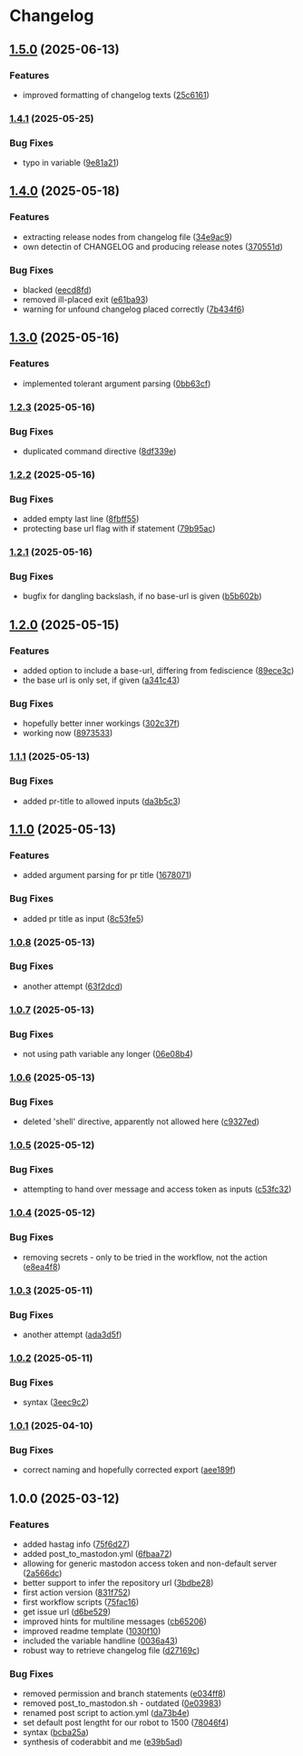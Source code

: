 # Changelog

## [1.5.0](https://www.github.com/snakemake/mastodon-release-post-action/compare/v1.4.1...v1.5.0) (2025-06-13)


### Features

* improved formatting of changelog texts ([25c6161](https://www.github.com/snakemake/mastodon-release-post-action/commit/25c616168690c1cb5c0212c90a5742808b75451c))

### [1.4.1](https://www.github.com/snakemake/mastodon-release-post-action/compare/v1.4.0...v1.4.1) (2025-05-25)


### Bug Fixes

* typo in variable ([9e81a21](https://www.github.com/snakemake/mastodon-release-post-action/commit/9e81a21a387a63487c7d0e6e4a559a7ef27bc656))

## [1.4.0](https://www.github.com/snakemake/mastodon-release-post-action/compare/v1.3.0...v1.4.0) (2025-05-18)


### Features

* extracting release nodes from changelog file ([34e9ac9](https://www.github.com/snakemake/mastodon-release-post-action/commit/34e9ac925676a19c4cc7293a8e63d2244b5048dc))
* own detectin of CHANGELOG and producing release notes ([370551d](https://www.github.com/snakemake/mastodon-release-post-action/commit/370551d04c03120fdb01b1f5449e42275480f7eb))


### Bug Fixes

* blacked ([eecd8fd](https://www.github.com/snakemake/mastodon-release-post-action/commit/eecd8fdb4d6ea2689cdf74defec07e98c31c64e4))
* removed ill-placed exit ([e61ba93](https://www.github.com/snakemake/mastodon-release-post-action/commit/e61ba93a303482c0a229df64cc938adc7e5eb3e4))
* warning for unfound changelog placed correctly ([7b434f6](https://www.github.com/snakemake/mastodon-release-post-action/commit/7b434f6f5ead577d837ead2913cba490725307a2))

## [1.3.0](https://www.github.com/snakemake/mastodon-release-post-action/compare/v1.2.3...v1.3.0) (2025-05-16)


### Features

* implemented tolerant argument parsing ([0bb63cf](https://www.github.com/snakemake/mastodon-release-post-action/commit/0bb63cf0358c30a84256d1234a7336ef42c31499))

### [1.2.3](https://www.github.com/snakemake/mastodon-release-post-action/compare/v1.2.2...v1.2.3) (2025-05-16)


### Bug Fixes

* duplicated command directive ([8df339e](https://www.github.com/snakemake/mastodon-release-post-action/commit/8df339ea7d3718d6caeba59f89d771baffda213a))

### [1.2.2](https://www.github.com/snakemake/mastodon-release-post-action/compare/v1.2.1...v1.2.2) (2025-05-16)


### Bug Fixes

* added empty last line ([8fbff55](https://www.github.com/snakemake/mastodon-release-post-action/commit/8fbff552642559eac25bffffa6d5949775cf046b))
* protecting base url flag with if statement ([79b95ac](https://www.github.com/snakemake/mastodon-release-post-action/commit/79b95acaa4992612f3d745134c6aa0445e2b34ba))

### [1.2.1](https://www.github.com/snakemake/mastodon-release-post-action/compare/v1.2.0...v1.2.1) (2025-05-16)


### Bug Fixes

* bugfix for dangling backslash, if no base-url is given ([b5b602b](https://www.github.com/snakemake/mastodon-release-post-action/commit/b5b602b5cdd882a3de89690bf0342c1585497d55))

## [1.2.0](https://www.github.com/snakemake/mastodon-release-post-action/compare/v1.1.1...v1.2.0) (2025-05-15)


### Features

* added option to include a base-url, differing from fediscience ([89ece3c](https://www.github.com/snakemake/mastodon-release-post-action/commit/89ece3c37c37fd73d43de2f699166533fe74df2b))
* the base url is only set, if given ([a341c43](https://www.github.com/snakemake/mastodon-release-post-action/commit/a341c4359b9564476ea71982ae395500fe5b1cf1))


### Bug Fixes

* hopefully better inner workings ([302c37f](https://www.github.com/snakemake/mastodon-release-post-action/commit/302c37f10ac428f7c053d447c3406703df046753))
* working now ([8973533](https://www.github.com/snakemake/mastodon-release-post-action/commit/8973533836e8114b9aeece59eadbc60f7b47795f))

### [1.1.1](https://www.github.com/snakemake/mastodon-release-post-action/compare/v1.1.0...v1.1.1) (2025-05-13)


### Bug Fixes

* added pr-title to allowed inputs ([da3b5c3](https://www.github.com/snakemake/mastodon-release-post-action/commit/da3b5c390cb035a4fe5affb6bfed33c8df257dd2))

## [1.1.0](https://www.github.com/snakemake/mastodon-release-post-action/compare/v1.0.8...v1.1.0) (2025-05-13)


### Features

* added argument parsing for pr title ([1678071](https://www.github.com/snakemake/mastodon-release-post-action/commit/1678071a6a01c3d93f90523c46dd10f8f84d73fd))


### Bug Fixes

* added pr title as input ([8c53fe5](https://www.github.com/snakemake/mastodon-release-post-action/commit/8c53fe55379a8cb6ee6a40a5af745b1d303c1f79))

### [1.0.8](https://www.github.com/snakemake/mastodon-release-post-action/compare/v1.0.7...v1.0.8) (2025-05-13)


### Bug Fixes

* another attempt ([63f2dcd](https://www.github.com/snakemake/mastodon-release-post-action/commit/63f2dcdd93c5850782e914a0cfa0205265a404b9))

### [1.0.7](https://www.github.com/snakemake/mastodon-release-post-action/compare/v1.0.6...v1.0.7) (2025-05-13)


### Bug Fixes

* not using path variable any longer ([06e08b4](https://www.github.com/snakemake/mastodon-release-post-action/commit/06e08b4377a0e11965f29a81493b73d00a9e9bd7))

### [1.0.6](https://www.github.com/snakemake/mastodon-release-post-action/compare/v1.0.5...v1.0.6) (2025-05-13)


### Bug Fixes

* deleted 'shell' directive, apparently not allowed here ([c9327ed](https://www.github.com/snakemake/mastodon-release-post-action/commit/c9327ed254eef2f9d6b57bdd741fe61223260065))

### [1.0.5](https://www.github.com/snakemake/mastodon-release-post-action/compare/v1.0.4...v1.0.5) (2025-05-12)


### Bug Fixes

* attempting to hand over message and access token as inputs ([c53fc32](https://www.github.com/snakemake/mastodon-release-post-action/commit/c53fc32d176782e72350c0a61ac4c9f492f4ef5a))

### [1.0.4](https://www.github.com/snakemake/mastodon-release-post-action/compare/v1.0.3...v1.0.4) (2025-05-12)


### Bug Fixes

* removing secrets - only to be tried in the workflow, not the action ([e8ea4f8](https://www.github.com/snakemake/mastodon-release-post-action/commit/e8ea4f8c4c1cb2cc3a40f57206208bd483b2089d))

### [1.0.3](https://www.github.com/snakemake/mastodon-release-post-action/compare/v1.0.2...v1.0.3) (2025-05-11)


### Bug Fixes

* another attempt ([ada3d5f](https://www.github.com/snakemake/mastodon-release-post-action/commit/ada3d5fdc2a366da251e78268bd59b290de0cb69))

### [1.0.2](https://www.github.com/snakemake/mastodon-release-post-action/compare/v1.0.1...v1.0.2) (2025-05-11)


### Bug Fixes

* syntax ([3eec9c2](https://www.github.com/snakemake/mastodon-release-post-action/commit/3eec9c27d04d21843854359ee5e72dd5b9998d2d))

### [1.0.1](https://www.github.com/snakemake/mastodon-release-post-action/compare/v1.0.0...v1.0.1) (2025-04-10)


### Bug Fixes

* correct naming and hopefully corrected export ([aee189f](https://www.github.com/snakemake/mastodon-release-post-action/commit/aee189fced57b2761ee0b82773ef9bf7c017df66))

## 1.0.0 (2025-03-12)


### Features

* added hastag info ([75f6d27](https://www.github.com/snakemake/mastodon-release-post-action/commit/75f6d27b60bf3f4f4ccb9de9e94a023bfd02509a))
* added post_to_mastodon.yml ([6fbaa72](https://www.github.com/snakemake/mastodon-release-post-action/commit/6fbaa72d67fc75e1bb4778f041c591b0a604f65f))
* allowing for generic mastodon access token and non-default server ([2a566dc](https://www.github.com/snakemake/mastodon-release-post-action/commit/2a566dcefe09a65289da61be4ce6c19de9b42f90))
* better support to infer the repository url ([3bdbe28](https://www.github.com/snakemake/mastodon-release-post-action/commit/3bdbe2850222e26736b13de5c138dfaacad09e35))
* first action version ([831f752](https://www.github.com/snakemake/mastodon-release-post-action/commit/831f752cb635ee5960fa191b147a8ec747698ec2))
* first workflow scripts ([75fac16](https://www.github.com/snakemake/mastodon-release-post-action/commit/75fac160d6c20a7b59fb7a7187bc1b55b96b6634))
* get issue url ([d6be529](https://www.github.com/snakemake/mastodon-release-post-action/commit/d6be5299c1845639d0f1db462c96a49b3293d3c2))
* improved hints for multiline messages ([cb65206](https://www.github.com/snakemake/mastodon-release-post-action/commit/cb652066a3d7b51b0362ae19ba5e1f4d9a190036))
* improved readme template ([1030f10](https://www.github.com/snakemake/mastodon-release-post-action/commit/1030f1030c1a6a68fbd5844de922b3a72dfec00b))
* included the variable handline ([0036a43](https://www.github.com/snakemake/mastodon-release-post-action/commit/0036a43fd4c981c55eedbea01164e5c767f9d282))
* robust way to retrieve changelog file ([d27169c](https://www.github.com/snakemake/mastodon-release-post-action/commit/d27169c2f3774464788dd299e7c98a9f2e34049d))


### Bug Fixes

* removed permission and branch statements ([e034ff8](https://www.github.com/snakemake/mastodon-release-post-action/commit/e034ff88253ef5718c41538efa042d4b39899bba))
* removed post_to_mastodon.sh - outdated ([0e03983](https://www.github.com/snakemake/mastodon-release-post-action/commit/0e0398327d8ee57da812b3dd01d96e8413e4cd97))
* renamed post script to action.yml ([da73b4e](https://www.github.com/snakemake/mastodon-release-post-action/commit/da73b4e65e203a0996c2b00e51c6851e3568a205))
* set default post lengtht for our robot to 1500 ([78046f4](https://www.github.com/snakemake/mastodon-release-post-action/commit/78046f4807082feb529459f73182ee1e7db8754b))
* syntax ([bcba25a](https://www.github.com/snakemake/mastodon-release-post-action/commit/bcba25af2a8137c22946345f3ba9c7a200eec4db))
* synthesis of coderabbit and me ([e39b5ad](https://www.github.com/snakemake/mastodon-release-post-action/commit/e39b5ad8953c93195dc0cbd1427798bf0de47c7d))
